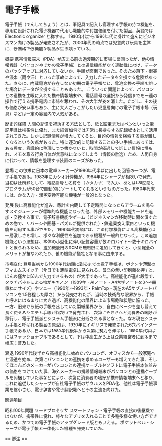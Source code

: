 # 電子手帳

電子手帳（でんしてちょう）とは、筆記具で記入し管理する手帳の持つ機能を、専用に設計された電子機器で代用し機能的な付加価値を付けた製品。英語では Electronic organizer と称する。
1980年代から1990年代に掛けて盛んにビジネスマン向けの製品が発売されたが、2000年代の時点では児童向け玩具を主体に、低価格で低機能な製品が生き残っている。

概要
携帯情報端末（PDA）が広まる前の過渡期的に市場に出回ったが、他の情報機器（パソコンやほかの電子手帳）との通信機能がなく連動性に欠け、データのバックアップに対応していないか、手順が面倒であった。そのため落下・衝突や浸水（雨や汗）といった事故によって、入力したデータを全損する危険があった。さらに、内蔵電池が存在しない初期の電子手帳だと、電池交換の手順を誤った場合にデータが全損することもあった。
こういった問題によって、パソコンとの連携を主眼に入れた携帯情報端末や、電話番号の選択から発信までを一連の操作で行える携帯電話に市場を奪われ、その大半が姿を消した。ただし、その後も価格が安い事もあり、主に大人ごっこがしたい児童層向けの電子手帳市場（玩具）などは一定の範囲内で人気がある。

歴史的経緯
人間の記憶を補助する方法として、紙と鉛筆またはペンといった筆記用具は携帯性に優れ、また紙質如何では非常に長持ちする記録媒体として活用されてきた。しかし記録情報が増大してくると、目的の情報を検索する事が難しくなるという欠点があった。特に逐次的に記録することの多い手帳にあっては、ある程度、意識的に整理しつつ書かないと、時間が経過して新しい情報に埋もれ、メモを取る行為自体が無意味になってしまう（情報の散逸）ため、人間自身に代わって、情報を整理する装置のニーズがあった。

登場
この欲求に日本の電卓メーカーが1980年代半ばに出した回答の一つが、電子手帳である。1983年にカシオ計算機が、1984年にシャープが相次いで発売、当初は住所録として、電話番号と名前を（カタカナ）で入力、あとはLSI回路とプログラムが50音で自動的にソートしてくれるというものだった。1980年代末には、かな入力・漢字変換可能な機種が一般的となった。

発展
後に高機能化が進み、時計を内蔵して予定時間になったらアラームを鳴らすスケジューラーが標準的な機能になった他、外部メモリーや機能カードを追加・交換する事で、電子辞書機能やゲーム（ビジネスマンが移動時に閑を潰すための物で、リバーシや囲碁・パズルが提供された）・鉄道乗換え案内といった機能を利用する事ができた。
1990年代初頭には、この付加機能による高機能化は一層激しさを増し、様々な利便性を追加できる機種が一般的となった。この追加機能という思想は、本体の小型化に伴い記憶容量が数キロバイト～数十キロバイトと限られるため、追加機能用のROMを無制限に追加して行くと、小型軽量のメリットが損なわれたり、他の機能が犠牲となる事に由来する。

市場変化
登場当初から1990年代初頭に到るまでの電子手帳は、ボタンや薄型のフィルムスイッチ（今日でも薄型電卓に見られる、凹凸の無い印刷面を押すと、ほんの僅かに凹んで入力できるもの）が大半であった。高機能化が進む段階で、タッチパネルによる物がキヤノン（1989年・AIノート・A4大学ノートを3～4冊重ねたサイズ）やソニー（1990年～1993年・PalmTop・現在のA5サブノートパソコンを1.5倍程した厚さ）から発売されたが、当時の技術的な限界から、手帳と呼ぶにはあまりに大き過ぎ、高機能化の限界による市場飽和状態に陥った。
一方、旧来から紙の手帳を出していた製紙業界から、自由にページを差し替えて長く使えるシステム手帳が相次いで発売され、次第にそちらへと消費者の嗜好が移行し、電子手帳派とシステム手帳派に分断される事となった。なお現在システム手帳と呼ばれる製品の原型は、1920年にイギリスで発売された6穴バインダー手帳であるが、日本では1980年代後半から次第に勢力を伸ばし、1990年代半ばにはファッショナブルであるとして、下は中高生から上は企業経営者に到るまで幅広く普及した。

衰退
1990年代後半から高機能化し始めたパソコンが、オフィスから一般家庭へと浸透を始め、次第にパソコンとの連携を求めるユーザーも増えてきた事、そしてほとんどのメーカーがパソコンとの連携ケーブルやソフトに電子手帳本体並みの価格をつけていた事、海外メーカーの携帯情報端末がパソコンとの連携ケーブルを同梱していた事などにより、次第に消費者の嗜好が携帯情報端末へと移り、これに追従したシャープが自社電子手帳のザウルスをPDA化、他社は電子手帳事業を縮小させ、電子辞書や電子翻訳機へとその主流を向けた。

関連項目

昭和100年問題
ワードプロセッサ
スマートフォン - 電子手帳の直接の後継機ではないが、携帯性に優れ、様々なアプリを入れることで多種多様な使い方ができるため、かつての電子手帳のアップグレード版ともいえる。
ポケットベル - シャープが電子手帳と一体化した機種を発売していた。


== 脚注 ==